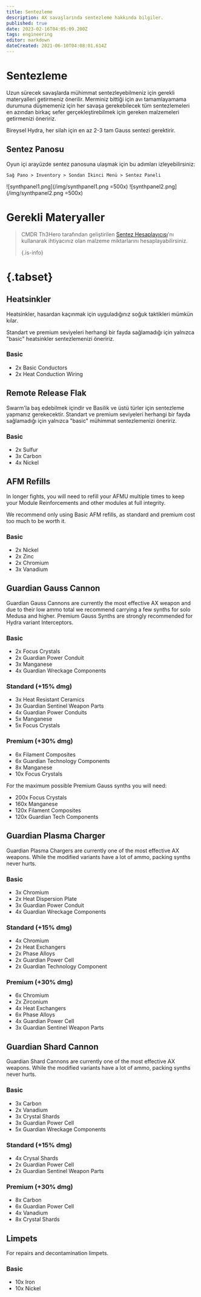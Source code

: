 ```yaml
---
title: Sentezleme
description: AX savaşlarında sentezleme hakkında bilgiler.
published: true
date: 2023-02-16T04:05:09.200Z
tags: engineering
editor: markdown
dateCreated: 2021-06-10T04:08:01.614Z
---
```


# Sentezleme
Uzun sürecek savaşlarda mühimmat sentezleyebilmeniz için gerekli materyalleri getirmeniz önerilir. Merminiz bittiği için avı tamamlayamama durumuna düşmemeniz için her savaşa gerekebilecek tüm sentezlemeleri en azından birkaç sefer gerçekleştirebilmek için gereken malzemeleri getirmenizi öneririz.

Bireysel Hydra, her silah için en az 2-3 tam Gauss sentezi gerektirir.

## Sentez Panosu

Oyun içi arayüzde sentez panosuna ulaşmak için bu adımları izleyebilirsiniz:

`Sağ Pano > Inventory > Sondan İkinci Menü > Sentez Paneli`

!\[synthpanel1.png\](/img/synthpanel1.png =500x) !\[synthpanel2.png\](/img/synthpanel2.png =500x)

# Gerekli Materyaller
> CMDR Th3Hero tarafından geliştirilen [Sentez Hesaplayıcısı](/en/synthesiscalculator)'nı kullanarak ihtiyacınız olan malzeme miktarlarını hesaplayabilirsiniz. 
> 
> {.is-info}
# {.tabset}
## Heatsinkler

Heatsinkler, hasardan kaçınmak için uyguladığınız soğuk taktikleri mümkün kılar.

Standart ve premium seviyeleri herhangi bir fayda sağlamadığı için yalnızca "basic" heatsinkler sentezlemenizi öneririz.

### Basic
- 2x Basic Conductors
- 2x Heat Conduction Wiring

## Remote Release Flak
Swarm'la baş edebilmek içindir ve Basilik ve üstü türler için sentezleme yapmanız gerekecektir. Standart ve premium seviyeleri herhangi bir fayda sağlamadığı için yalnızca "basic" mühimmat sentezlemenizi öneririz.

### Basic

- 2x Sulfur
- 3x Carbon
- 4x Nickel

## AFM Refills
In longer fights, you will need to refill your AFMU multiple times to keep your Module Reinforcements and other modules at full integrity.

We recommend only using Basic AFM refills, as standard and premium cost too much to be worth it.

### Basic
- 2x Nickel
- 2x Zinc
- 2x Chromium
- 3x Vanadium

## Guardian Gauss Cannon
Guardian Gauss Cannons are currently the most effective AX weapon and due to their low ammo total we recommend carrying a few synths for solo Medusa and higher. Premium Gauss Synths are strongly recommended for Hydra variant Interceptors.

### Basic

- 2x Focus Crystals
- 2x Guardian Power Conduit
- 3x Manganese
- 4x Guardian Wreckage Components

### Standard (+15% dmg)

- 3x Heat Resistant Ceramics
- 3x Guardian Sentinel Weapon Parts
- 4x Guardian Power Conduits
- 5x Manganese
- 5x Focus Crystals

### Premium (+30% dmg)

- 6x Filament Composites
- 6x Guardian Technology Components
- 8x Manganese
- 10x Focus Crystals

For the maximum possible Premium Gauss synths you will need:

- 200x Focus Crystals
- 160x Manganese
- 120x Filament Composites
- 120x Guardian Tech Components

## Guardian Plasma Charger
Guardian Plasma Chargers are currently one of the most effective AX weapons. While the modified variants have a lot of ammo, packing synths never hurts.

### Basic

- 3x Chromium
- 2x Heat Dispersion Plate
- 3x Guardian Power Conduit
- 4x Guardian Wreckage Components

### Standard (+15% dmg)

- 4x Chromium
- 2x Heat Exchangers
- 2x Phase Alloys
- 2x Guardian Power Cell
- 2x Guardian Technology Component

### Premium (+30% dmg)

- 6x Chromium
- 2x Zirconium
- 4x Heat Exchangers
- 6x Phase Alloys
- 4x Guardian Power Cell
- 3x Guardian Sentinel Weapon Parts

## Guardian Shard Cannon
Guardian Shard Cannons are currently one of the most effective AX weapons. While the modified variants have a lot of ammo, packing synths never hurts.

### Basic

- 3x Carbon
- 2x Vanadium
- 3x Crystal Shards
- 3x Guardian Power Cell
- 5x Guardian Wreckage Components

### Standard (+15% dmg)

- 4x Crysal Shards
- 2x Guardian Power Cell
- 2x Guardian Sentinel Weapon Parts

### Premium (+30% dmg)

- 8x Carbon
- 6x Guardian Power Cell
- 4x Vanadium
- 8x Crystal Shards

## Limpets
For repairs and decontamination limpets.

### Basic
- 10x Iron
- 10x Nickel



